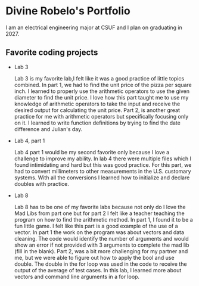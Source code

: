 
# Divine Robelo's Portfolio

I am an electrical engineering major at CSUF and I plan on graduating in 2027.

## Favorite coding projects

* Lab 3

    Lab 3 is my favorite lab,I felt like it was a good practice of little topics combined. In part 1, we had to find the unit price of the pizza per square inch. I learned to properly use the arithmetic operators to use the given diameter to find the unit price. I love how this part taught me to use my knowledge of arithmetic operators to take the input and receive the desired output for calculating the unit price. Part 2, is another great practice for me with arithmetic operators but specifically focusing only on it. I learned to write function definitions by trying to find the date difference and Julian's day. 

* Lab 4, part 1 

    Lab 4 part 1 would be my second favorite only because I love a challenge to improve my ability. In lab 4 there were multiple files which I found intimidating and hard but this was good practice. For this part, we had to convert millimeters to other measurements in the U.S. customary systems. With all the conversions I learned how to initialize and declare doubles with practice. 

* Lab 8

    Lab 8 has to be one of my favorite labs because not only do I love the Mad Libs from part one but for part 2 I felt like a teacher teaching the program on how to find the arithmetic method. In part 1, I found it to be a fun little game. I felt like this part is a good example of the use of a vector. In part 1 the work on the program was about vectors and data cleaning. The code would identify the number of arguments and would show an error if not provided with 3 arguments to complete the mad lib (fill in the blank). Part 2, was a bit more challenging for my partner and me, but we were able to figure out how to apply the bool and use double. The double in the for loop was used in the code to receive the output of the average of test cases. In this lab, I learned more about vectors and command line arguments in a for loop. 
